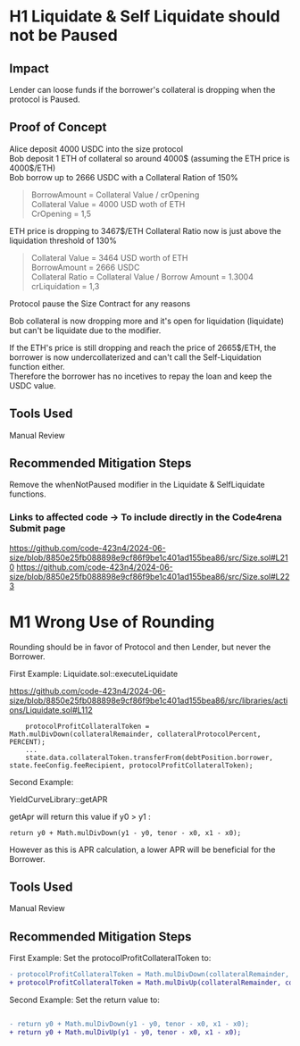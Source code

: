 # H1 Liquidate & Self Liquidate should not be Paused

## Impact
Lender can loose funds if the borrower's collateral is dropping when the protocol is Paused.  

## Proof of Concept

Alice deposit 4000 USDC into the size protocol<br>
Bob deposit 1 ETH of collateral so around 4000$ (assuming the ETH price is 4000$/ETH)<br>
Bob borrow up to 2666 USDC with a Collateral Ration of 150% <br>
> BorrowAmount = Collateral Value / crOpening  <br>
> Collateral Value = 4000 USD woth of ETH <br>
> CrOpening = 1,5 <br>

ETH price is dropping to 3467$/ETH
Collateral Ratio now is just above the liquidation threshold of 130% <br>
> Collateral Value = 3464 USD worth of ETH <br>
> BorrowAmount = 2666 USDC <br> 
> Collateral Ratio =  Collateral Value / Borrow Amount = 1.3004 <br>
> crLiquidation = 1,3 <br>

Protocol pause the Size Contract for any reasons

Bob collateral is now dropping more and it's open for liquidation (liquidate) but can't be liquidate due to the modifier.

If the ETH's price is still dropping and reach the price of 2665$/ETH, the borrower is now undercollaterized and can't call the Self-Liquidation function either. <br>
Therefore the borrower has no incetives to repay the loan and keep the USDC value. 



## Tools Used

Manual Review

## Recommended Mitigation Steps

Remove the whenNotPaused modifier in the Liquidate & SelfLiquidate functions.



### Links to affected code -> To include directly in the Code4rena Submit page
https://github.com/code-423n4/2024-06-size/blob/8850e25fb088898e9cf86f9be1c401ad155bea86/src/Size.sol#L210
https://github.com/code-423n4/2024-06-size/blob/8850e25fb088898e9cf86f9be1c401ad155bea86/src/Size.sol#L223





# M1 Wrong Use of Rounding

Rounding should be in favor of Protocol and then Lender, but never the Borrower. 

First Example: 
Liquidate.sol::executeLiquidate

https://github.com/code-423n4/2024-06-size/blob/8850e25fb088898e9cf86f9be1c401ad155bea86/src/libraries/actions/Liquidate.sol#L112
```solidity
    protocolProfitCollateralToken = Math.mulDivDown(collateralRemainder, collateralProtocolPercent, PERCENT);
    ...
    state.data.collateralToken.transferFrom(debtPosition.borrower, state.feeConfig.feeRecipient, protocolProfitCollateralToken);
```

Second Example: 

YieldCurveLibrary::getAPR 

getApr will return this value if y0 > y1 : 
```solidity
return y0 + Math.mulDivDown(y1 - y0, tenor - x0, x1 - x0);
```

However as this is APR calculation, a lower APR will be beneficial for the Borrower. 

## Tools Used

Manual Review

## Recommended Mitigation Steps

First Example: 
Set the protocolProfitCollateralToken to:

```diff
- protocolProfitCollateralToken = Math.mulDivDown(collateralRemainder, collateralProtocolPercent, PERCENT);
+ protocolProfitCollateralToken = Math.mulDivUp(collateralRemainder, collateralProtocolPercent, PERCENT);  
```



Second Example: 
Set the return value to:    
```diff

- return y0 + Math.mulDivDown(y1 - y0, tenor - x0, x1 - x0);
+ return y0 + Math.mulDivUp(y1 - y0, tenor - x0, x1 - x0);

``` 